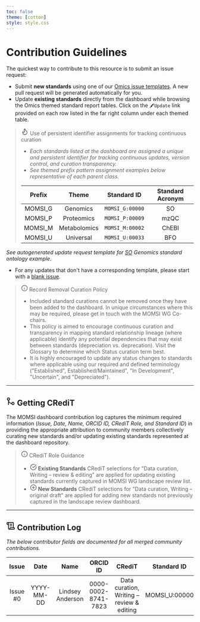 ```yaml
---
toc: false
theme: [cotton]
style: style.css
---
```


# Contribution Guidelines

The quickest way to contribute to this resource is to submit an issue request:

- Submit **new standards** using one of our [Omics issue templates](https://github.com/RDA-MOMSI/Dashboard/issues/new/choose). A new pull request will be generated automatically for you. 
- Update **existing standards** directly from the dashboard while browsing the Omics themed standard report tables. Click on the ``🖋️Update`` link provided on each row listed in the far right column under each themed table. 

> <svg xmlns="http://www.w3.org/2000/svg" width="20" height="20" viewBox="0 0 24 24" fill="none" stroke="currentColor" stroke-width="2" stroke-linecap="round" stroke-linejoin="round"><path d="M8.5 14.5A2.5 2.5 0 0 0 11 12c0-1.38-.5-2-1-3-1.072-2.143-.224-4.054 2-6 .5 2.5 2 4.9 4 6.5 2 1.6 3 3.5 3 5.5a7 7 0 1 1-14 0c0-1.153.433-2.294 1-3a2.5 2.5 0 0 0 2.5 2.5z"/></svg> Use of persistent identifier assignments for tracking continuous curation
> - _Each standards listed at the dashboard are assigned a unique and persistent identifier for tracking continuous updates, version control, and curation transparency._
> - _See themed prefix pattern assignment examples below representative of each parent class._
> 
> | Prefix  | Theme | Standard ID | Standard Acronym |
> | :---: | :---: |  :---: | :---: |
> | MOMSI_G | Genomics | ```MOMSI_G:00000``` | SO |
> | MOMSI_P | Proteomics | ```MOMSI_P:00009``` | mzQC |
> | MOMSI_M | Metabolomics | ```MOMSI_M:00002``` | ChEBI |
> | MOMSI_U | Universal | ```MOMSI_U:00033``` | BFO |

   _See autogenerated update request template for [SO](https://github.com/RDA-MOMSI/Dashboard/issues/new?template=01-genomics-standards.yml&title=[MOMSI_G:00000]+Update+submission) Genomics standard ontology example._

- For any updates that don't have a corresponding template, please start with a [blank issue](https://github.com/RDA-MOMSI/Dashboard/issues/new).

> <svg xmlns="http://www.w3.org/2000/svg" width="18" height="18" viewBox="0 0 24 24" fill="none" stroke="currentColor" stroke-width="2" stroke-linecap="round" stroke-linejoin="round"><circle cx="12" cy="12" r="10"/><path d="M12 16v-4"/><path d="M12 8h.01"/></svg> Record Removal Curation Policy
> - Included standard curations cannot be removed once they have been added to the dashboard. In unique circumstances where this may be required, please get in touch with the MOMSI WG Co-chairs. 
> - This policy is aimed to encourage continuous curation and transparency in mapping standard relationship lineage (where applicable) identify any potential dependencies that may exist between standards (depreciation vs. deprecation). Visit the Glossary to determine which Status curation term best.
> - It is highly encouraged to update any status changes to standards where applicable using our required and defined terminology ("Established", Established/Maintained", "In Development", "Uncertain", and "Depreciated").

---
## <svg xmlns="http://www.w3.org/2000/svg" width="24" height="24" viewBox="0 0 24 24" fill="none" stroke="currentColor" stroke-width="2" stroke-linecap="round" stroke-linejoin="round"><circle cx="18" cy="18" r="3"/><circle cx="6" cy="6" r="3"/><path d="M6 21V9a9 9 0 0 0 9 9"/></svg> Getting CRediT
The MOMSI dashboard contribution log captures the minimum required information (_Issue, Date, Name, ORCID ID, CRediT Role, and Standard ID_) in providing the appropriate attribution to community members collectively curating new standards and/or updating existing standards represented at the dashboard repository.

> <svg xmlns="http://www.w3.org/2000/svg" width="18" height="18" viewBox="0 0 24 24" fill="none" stroke="currentColor" stroke-width="2" stroke-linecap="round" stroke-linejoin="round"><circle cx="12" cy="12" r="10"/><path d="M12 16v-4"/><path d="M12 8h.01"/></svg> CRediT Role Guidance
> - <svg xmlns="http://www.w3.org/2000/svg" width="18" height="18" viewBox="0 0 24 24" fill="none" stroke="currentColor" stroke-width="2" stroke-linecap="round" stroke-linejoin="round"><path d="M21.801 10A10 10 0 1 1 17 3.335"/><path d="m9 11 3 3L22 4"/></svg> **Existing Standards**
CRediT selections for "Data curation, Writing – review & editing" are applied for updating existing standards currently captured in MOMSI WG landscape review list.
> - <svg xmlns="http://www.w3.org/2000/svg" width="18" height="18" viewBox="0 0 24 24" fill="none" stroke="currentColor" stroke-width="2" stroke-linecap="round" stroke-linejoin="round"><circle cx="12" cy="12" r="10"/><path d="M8 12h8"/><path d="M12 8v8"/></svg> **New Standards**
CRediT selections for "Data curation, Writing – original draft" are applied for adding new standards not previously captured in the landscape review dashboard.
---
## <svg xmlns="http://www.w3.org/2000/svg" width="24" height="24" viewBox="0 0 24 24" fill="none" stroke="currentColor" stroke-width="2" stroke-linecap="round" stroke-linejoin="round"><path d="M15 12h-5"/><path d="M15 8h-5"/><path d="M19 17V5a2 2 0 0 0-2-2H4"/><path d="M8 21h12a2 2 0 0 0 2-2v-1a1 1 0 0 0-1-1H11a1 1 0 0 0-1 1v1a2 2 0 1 1-4 0V5a2 2 0 1 0-4 0v2a1 1 0 0 0 1 1h3"/></svg> Contribution Log
_The below contributor fields are documented for all merged community contributions._

|  Issue   |    Date    |       Name       |      ORCID ID       |                  CRediT                   |  Standard ID  |   Github ID   |
| :------: | :--------: | :--------------: | :-----------------: | :---------------------------------------: | :-----------: | :-----------: |
| Issue #0 | YYYY-MM-DD | Lindsey Anderson | 0000-0002-8741-7823 | Data curation, Writing – review & editing | MOMSI_U:00000 | @lnanderson   |


